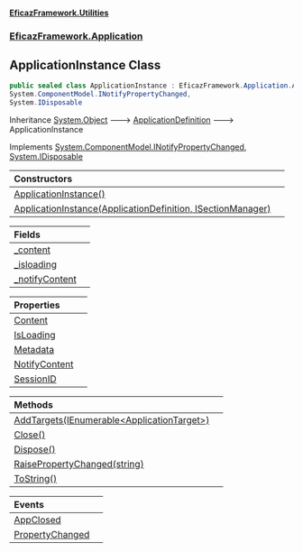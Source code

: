 #### [EficazFramework.Utilities](EficazFrameworkUtilities.md 'EficazFramework Utilities')
### [EficazFramework.Application](EficazFrameworkUtilities.md#EficazFramework.Application 'EficazFramework.Application')

## ApplicationInstance Class

```csharp
public sealed class ApplicationInstance : EficazFramework.Application.ApplicationDefinition,
System.ComponentModel.INotifyPropertyChanged,
System.IDisposable
```

Inheritance [System.Object](https://docs.microsoft.com/en-us/dotnet/api/System.Object 'System.Object') &#129106; [ApplicationDefinition](EficazFramework.Application/ApplicationDefinition.md 'EficazFramework.Application.ApplicationDefinition') &#129106; ApplicationInstance

Implements [System.ComponentModel.INotifyPropertyChanged](https://docs.microsoft.com/en-us/dotnet/api/System.ComponentModel.INotifyPropertyChanged 'System.ComponentModel.INotifyPropertyChanged'), [System.IDisposable](https://docs.microsoft.com/en-us/dotnet/api/System.IDisposable 'System.IDisposable')

| Constructors | |
| :--- | :--- |
| [ApplicationInstance()](EficazFramework.Application/ApplicationInstance/ApplicationInstance().md 'EficazFramework.Application.ApplicationInstance.ApplicationInstance()') | |
| [ApplicationInstance(ApplicationDefinition, ISectionManager)](EficazFramework.Application/ApplicationInstance/ApplicationInstance(ApplicationDefinition,ISectionManager).md 'EficazFramework.Application.ApplicationInstance.ApplicationInstance(EficazFramework.Application.ApplicationDefinition, EficazFramework.Application.ISectionManager)') | |

| Fields | |
| :--- | :--- |
| [_content](EficazFramework.Application/ApplicationInstance/_content.md 'EficazFramework.Application.ApplicationInstance._content') | |
| [_isloading](EficazFramework.Application/ApplicationInstance/_isloading.md 'EficazFramework.Application.ApplicationInstance._isloading') | |
| [_notifyContent](EficazFramework.Application/ApplicationInstance/_notifyContent.md 'EficazFramework.Application.ApplicationInstance._notifyContent') | |

| Properties | |
| :--- | :--- |
| [Content](EficazFramework.Application/ApplicationInstance/Content.md 'EficazFramework.Application.ApplicationInstance.Content') | |
| [IsLoading](EficazFramework.Application/ApplicationInstance/IsLoading.md 'EficazFramework.Application.ApplicationInstance.IsLoading') | |
| [Metadata](EficazFramework.Application/ApplicationInstance/Metadata.md 'EficazFramework.Application.ApplicationInstance.Metadata') | |
| [NotifyContent](EficazFramework.Application/ApplicationInstance/NotifyContent.md 'EficazFramework.Application.ApplicationInstance.NotifyContent') | |
| [SessionID](EficazFramework.Application/ApplicationInstance/SessionID.md 'EficazFramework.Application.ApplicationInstance.SessionID') | |

| Methods | |
| :--- | :--- |
| [AddTargets(IEnumerable&lt;ApplicationTarget&gt;)](EficazFramework.Application/ApplicationInstance/AddTargets(IEnumerable_ApplicationTarget_).md 'EficazFramework.Application.ApplicationInstance.AddTargets(System.Collections.Generic.IEnumerable<EficazFramework.Application.ApplicationTarget>)') | |
| [Close()](EficazFramework.Application/ApplicationInstance/Close().md 'EficazFramework.Application.ApplicationInstance.Close()') | |
| [Dispose()](EficazFramework.Application/ApplicationInstance/Dispose().md 'EficazFramework.Application.ApplicationInstance.Dispose()') | |
| [RaisePropertyChanged(string)](EficazFramework.Application/ApplicationInstance/RaisePropertyChanged(string).md 'EficazFramework.Application.ApplicationInstance.RaisePropertyChanged(string)') | |
| [ToString()](EficazFramework.Application/ApplicationInstance/ToString().md 'EficazFramework.Application.ApplicationInstance.ToString()') | |

| Events | |
| :--- | :--- |
| [AppClosed](EficazFramework.Application/ApplicationInstance/AppClosed.md 'EficazFramework.Application.ApplicationInstance.AppClosed') | |
| [PropertyChanged](EficazFramework.Application/ApplicationInstance/PropertyChanged.md 'EficazFramework.Application.ApplicationInstance.PropertyChanged') | |
